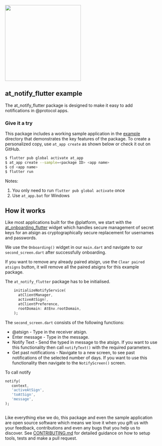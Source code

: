 <img width=250px src="https://atsign.dev/assets/img/@platform_logo_grey.svg?sanitize=true">

## at_notify_flutter example
The at_notify_flutter package is designed to make it easy to add notifications in @protocol apps.

### Give it a try
This package includes a working sample application in the [example](https://github.com/atsign-foundation/at_widgets/tree/trunk/at_notify_flutter/example) directory that demonstrates the key features of the package. To create a personalized copy, use ```at_app create``` as shown below or check it out on GitHub.

```sh
$ flutter pub global activate at_app 
$ at_app create --sample=<package ID> <app name> 
$ cd <app name>
$ flutter run
```
Notes: 
1. You only need to run ```flutter pub global activate``` once
2. Use ```at_app.bat``` for Windows

## How it works

Like most applications built for the  @‎platform, we start with the [at_onboarding_flutter](https://pub.dev/packages/at_onboarding_flutter) widget which handles secure management of secret keys for an atsign as cryptographically secure replacement for usernames and passwords.

We use the `Onboarding()` widget in our `main.dart` and navigate to our `second_screen.dart` after successfully onboarding.

If you want to remove any already paired atsign, use the `Clear paired atsigns` button, it will remove all the paired atsigns for this example package.

The `at_notify_flutter` package has to be initialised.
```dart
    initializeNotifyService(
      atClientManager,
      activeAtSign!,
      atClientPreference,
      rootDomain: AtEnv.rootDomain,
    );
```

The `second_screen.dart` consists of the following functions:
 - @atsign - Type in the receiver atsign.
 - Enter message - Type in the message.
 - Notify Text - Send the typed in message to the atsign. If you want to use this functionality then call `notifyText()` with the required parameters.
 - Get past notifications - Navigate to a new screen, to see past notifications of the selected number of days. If you want to use this functionality then navigate to the `NotifyScreen()` screen.


To call notify
```dart
notify(
   context,
   'activeAtSign',
   'toAtSign',
   'message',
);
```

##
Like everything else we do, this package and even the sample application are open source software which means we love it when you gift us with your feedback, contributions and even any bugs that you help us to discover. See [CONTRIBUTING.md](https://github.com/atsign-foundation/at_widgets/blob/trunk/CONTRIBUTING.md) for detailed guidance on how to setup tools, tests and make a pull request.
